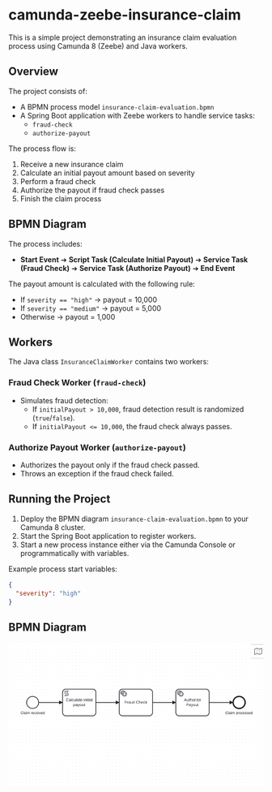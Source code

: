 # camunda-zeebe-insurance-claim

This is a simple project demonstrating an insurance claim evaluation process using Camunda 8 (Zeebe) and Java workers.

## Overview

The project consists of:

- A BPMN process model `insurance-claim-evaluation.bpmn`
- A Spring Boot application with Zeebe workers to handle service tasks:
    - `fraud-check`
    - `authorize-payout`

The process flow is:
1. Receive a new insurance claim
2. Calculate an initial payout amount based on severity
3. Perform a fraud check
4. Authorize the payout if fraud check passes
5. Finish the claim process

## BPMN Diagram

The process includes:

- **Start Event** ➔ **Script Task (Calculate Initial Payout)** ➔ **Service Task (Fraud Check)** ➔ **Service Task (Authorize Payout)** ➔ **End Event**

The payout amount is calculated with the following rule:
- If `severity == "high"` → payout = 10,000
- If `severity == "medium"` → payout = 5,000
- Otherwise → payout = 1,000

## Workers

The Java class `InsuranceClaimWorker` contains two workers:

### Fraud Check Worker (`fraud-check`)

- Simulates fraud detection:
    - If `initialPayout > 10,000`, fraud detection result is randomized (`true`/`false`).
    - If `initialPayout <= 10,000`, the fraud check always passes.

### Authorize Payout Worker (`authorize-payout`)

- Authorizes the payout only if the fraud check passed.
- Throws an exception if the fraud check failed.

## Running the Project

1. Deploy the BPMN diagram `insurance-claim-evaluation.bpmn` to your Camunda 8 cluster.
2. Start the Spring Boot application to register workers.
3. Start a new process instance either via the Camunda Console or programmatically with variables.

Example process start variables:

```json
{
  "severity": "high"
}
```


## BPMN Diagram

![Insurance Claim Evaluation Process](docs/bpmn-diagram.png)
